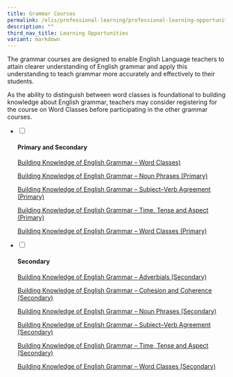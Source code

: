 ```yaml
---
title: Grammar Courses
permalink: /elis/professional-learning/professional-learning-opportunities/grammar-courses/
description: ""
third_nav_title: Learning Opportunities
variant: markdown
---
```

The grammar courses are designed to enable English Language teachers to attain clearer understanding of English grammar and apply this understanding to teach grammar more accurately and effectively to their students.  
  
As the ability to distinguish between word classes is foundational to building knowledge about English grammar, teachers may consider registering for the course on Word Classes before participating in the other grammar courses.

<ul class="jekyllcodex_accordion">
  <li>
    <input type="checkbox" id="accordion1">
    <label for="accordion1"><h4>Primary and Secondary</h4></label>
    <div>
						<p><a href="/elis/professional-learning/professional-learning-opportunities/word-classes/">Building Knowledge of English Grammar – Word Classes)</a></p>
			<p><a href="/elis/professional-learning/professional-learning-opportunities/primary/noun-phrases/">Building Knowledge of English Grammar – Noun Phrases (Primary)</a></p>
			<p><a href="/elis/professional-learning/professional-learning-opportunities/primary/subject-verb-agreement/">Building Knowledge of English Grammar – Subject–Verb Agreement (Primary)</a></p>
		 <p><a href="/elis/professional-learning/professional-learning-opportunities/primary/time-tense-and-aspect/">Building Knowledge of English Grammar – Time, Tense and Aspect (Primary)</a></p>
		<p><a href="/elis/professional-learning/professional-learning-opportunities/word-classes/">Building Knowledge of English Grammar – Word Classes (Primary)</a></p>
    </div>
	</li>
	<li>
    <input type="checkbox" id="accordion2">
    <label for="accordion2"><h4>Secondary</h4></label>
    <div>
			 <p><a href="/elis/professional-learning/professional-learning-opportunities/secondary/adverbials/">Building Knowledge of English Grammar – Adverbials (Secondary)</a></p>
			<p><a href="/elis/professional-learning/professional-learning-opportunities/secondary/cohesion-and-coherence/">Building Knowledge of English Grammar – Cohesion and Coherence (Secondary)</a></p>
			<p><a href="/elis/professional-learning/professional-learning-opportunities/secondary/noun-phrases/">Building Knowledge of English Grammar – Noun Phrases (Secondary)</a></p>
			<p><a href="/elis/professional-learning/professional-learning-opportunities/secondary/subject-verb-agreement/">Building Knowledge of English Grammar – Subject–Verb Agreement (Secondary)</a></p>
		 <p><a href="/elis/professional-learning/professional-learning-opportunities/secondary/time-tense-and-aspect/">Building Knowledge of English Grammar – Time, Tense and Aspect (Secondary)</a></p>
		<p><a href="/elis/professional-learning/professional-learning-opportunities/secondary/word-classes/">Building Knowledge of English Grammar – Word Classes (Secondary)</a></p>
    </div>
	</li>  
</ul>